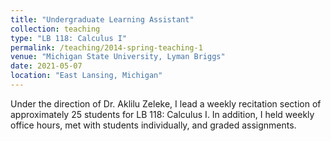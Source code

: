 ```yaml
---
title: "Undergraduate Learning Assistant"
collection: teaching
type: "LB 118: Calculus I"
permalink: /teaching/2014-spring-teaching-1
venue: "Michigan State University, Lyman Briggs"
date: 2021-05-07
location: "East Lansing, Michigan"
---
```


Under the direction of Dr. Aklilu Zeleke, I lead a weekly recitation section of approximately 25 students for LB 118: Calculus I. In addition, I held weekly office hours, met with students individually, and graded assignments. 

